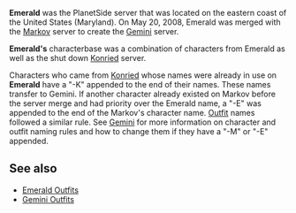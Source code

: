 **Emerald** was the PlanetSide server that was located on the eastern coast of
the United States (Maryland). On May 20, 2008, Emerald was merged with the
[Markov](Markov.md) server to create the [Gemini](Gemini.md) server.

**Emerald's** characterbase was a combination of characters from Emerald as well
as the shut down [Konried](Konried.md) server.

Characters who came from [Konried](Konried.md) whose names were already in use
on **Emerald** have a "-K" appended to the end of their names. These names
transfer to Gemini. If another character already existed on Markov before the
server merge and had priority over the Emerald name, a "-E" was appended to the
end of the Markov's character name. [Outfit](../terminology/Outfit.md) names
followed a similar rule. See [Gemini](Gemini.md) for more information on
character and outfit naming rules and how to change them if they have a "-M" or
"-E" appended.

## See also

- [Emerald Outfits](:Category:Emerald_Outfits)
- [Gemini Outfits](:Category:Gemini_Outfits)
